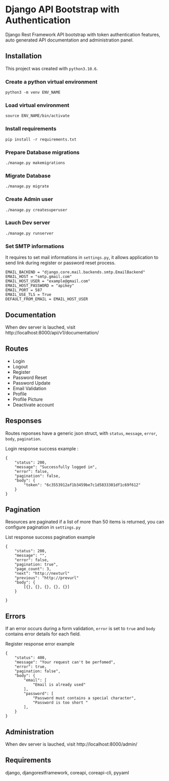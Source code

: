 Django API Bootstrap with Authentication
=========================

Django Rest Framework API bootstrap with token authentication features,
auto generated API documentation and administration panel.

Installation
-------

This project was created with `python3.10.6`.


### Create a python virtual environment
```python3 -m venv ENV_NAME```

### Load virtual environment
```source ENV_NAME/bin/activate```

### Install requirements
```pip install -r requirements.txt```

### Prepare Database migrations
```./manage.py makemigrations```

### Migrate Database
```./manage.py migrate```

### Create Admin user
 ```./manage.py createsuperuser```

### Lauch Dev server
```./manage.py runserver```

### Set SMTP informations
It requires to set mail informations in `settings.py`, it allows application to send link during register or password reset process.

```
EMAIL_BACKEND = "django.core.mail.backends.smtp.EmailBackend"
EMAIL_HOST = "smtp.gmail.com"
EMAIL_HOST_USER = "example@gmail.com"
EMAIL_HOST_PASSWORD = "apikey"
EMAIL_PORT = 587
EMAIL_USE_TLS = True
DEFAULT_FROM_EMAIL = EMAIL_HOST_USER
```

Documentation
------
When dev server is lauched, visit http://localhost:8000/api/v1/documentation/

Routes
-------

- Login
- Logout
- Register
- Password Reset
- Password Update
- Email Validation
- Profile
- Profile Picture
- Deactivate account

Responses
-------

Routes reponses have a generic json struct, with `status`, `message`, `error`, `body`, `pagination`. 

Login response success example : 
```
{
    "status": 200,
    "message": "Successfully logged in",
    "error": false,
    "pagination": false,
    "body": {
        "token": "6c3553912af1b3459be7c1d5833301df1c69f612"
    }
}
```

Pagination
-------

Resources are paginated if a list of more than 50 items is returned, you can configure pagination in `settings.py`

List response success pagination example
```
{
    "status": 200,
    "message": "",
    "error": false,
    "pagination: true",
    "page_count": 3,
    "next": "http://nexturl"
    "previous": "http://prevurl"
    "body": {
        [{}, {}, {}, {}, {}]
    }

}
```

Errors
-------

If an error occurs during a form validation, `error` is set to `true` and `body` contains error details for each field.


Register response error example
```
{
    "status": 400,
    "message": "Your request can't be perfomed",
    "error": true,
    "pagination: false",
    "body": {
        "email": [
            "Email is already used"
        ],
        "password": [
            "Password must contains a special character",
            "Password is too short "
        ],
    }
}
```


Administration
-------
When dev server is lauched, visit http://localhost:8000/admin/

Requirements
-----
django, djangorestframework, coreapi, coreapi-cli, pyyaml
